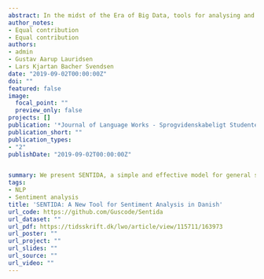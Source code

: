 ```yaml
---
abstract: In the midst of the Era of Big Data, tools for analysing and processing unstructured data are needed more  than  ever.  Being  among  these,  sentiment  analysis  has  experienced  both  a  substantial proliferation  in  popularity  and  major  developmental  progress.  However,  the  development  of sentiment analysis tools in Danish has not experienced the same rapid development as e.g. English tools.  Few  Danish  tools  exist,  and  often  the  ones  available  are  either  ineffective or  outdated. Moreover, authoritative validation tests in low-resource languages, are missing, which is why little can be deduced about the competence of current Danish models. We present SENTIDA, a simple and effective model for general sentiment analysis in Danish, and compare its competence to the current benchmark within the field of Danish sentiment analysis, AFINN. Combining a lexical approach with several incorporated functions, we construct SENTIDA and categorise it as a domain-independent sentiment analysis tool focusing on polarity strength. Subsequently, we run different validation tests, including a binary classification test of Trustpilot reviews and a correlation test based on manually rated texts from different domains. The results show that SENTIDA excels across all tests, predicting reviews  with  an  accuracy  above  80%  in  all  trials  and  providing  significant  correlations  with manually annotated texts.
author_notes:
- Equal contribution
- Equal contribution
authors:
- admin
- Gustav Aarup Lauridsen
- Lars Kjartan Bacher Svendsen
date: "2019-09-02T00:00:00Z"
doi: ""
featured: false
image:
  focal_point: ""
  preview_only: false
projects: []
publication: '*Journal of Language Works - Sprogvidenskabeligt Studentertidsskrift, 4*(1)'
publication_short: ""
publication_types:
- "2"
publishDate: "2019-09-02T00:00:00Z"


summary: We present SENTIDA, a simple and effective model for general sentiment analysis in Danish, and compare its competence to the current benchmark within the field of Danish sentiment analysis, AFINN.
tags:
- NLP
- Sentiment analysis
title: 'SENTIDA: A New Tool for Sentiment Analysis in Danish'
url_code: https://github.com/Guscode/Sentida
url_dataset: ""
url_pdf: https://tidsskrift.dk/lwo/article/view/115711/163973
url_poster: ""
url_project: ""
url_slides: ""
url_source: ""
url_video: ""
---
```




